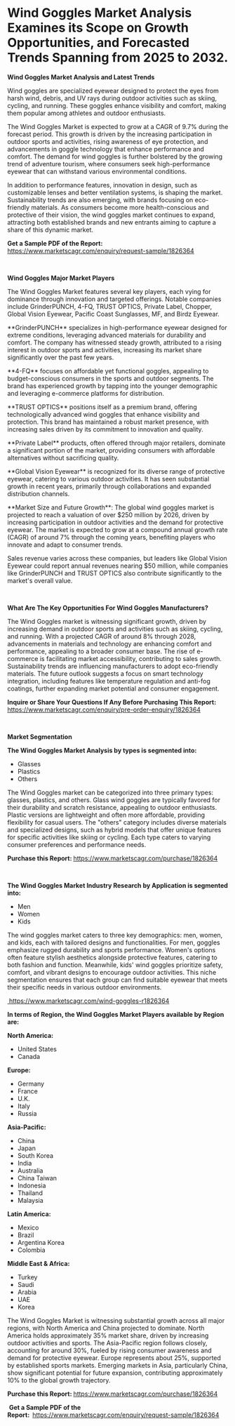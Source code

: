 <p><h1>Wind Goggles Market Analysis Examines its Scope on Growth Opportunities, and Forecasted Trends Spanning from 2025 to 2032.</h1></p><p><strong>Wind Goggles Market Analysis and Latest Trends</strong></p>
<p><p>Wind goggles are specialized eyewear designed to protect the eyes from harsh wind, debris, and UV rays during outdoor activities such as skiing, cycling, and running. These goggles enhance visibility and comfort, making them popular among athletes and outdoor enthusiasts. </p><p>The Wind Goggles Market is expected to grow at a CAGR of 9.7% during the forecast period. This growth is driven by the increasing participation in outdoor sports and activities, rising awareness of eye protection, and advancements in goggle technology that enhance performance and comfort. The demand for wind goggles is further bolstered by the growing trend of adventure tourism, where consumers seek high-performance eyewear that can withstand various environmental conditions.</p><p>In addition to performance features, innovation in design, such as customizable lenses and better ventilation systems, is shaping the market. Sustainability trends are also emerging, with brands focusing on eco-friendly materials. As consumers become more health-conscious and protective of their vision, the wind goggles market continues to expand, attracting both established brands and new entrants aiming to capture a share of this dynamic market.</p></p>
<p><strong>Get a Sample PDF of the Report:&nbsp;</strong> <a href="https://www.marketscagr.com/enquiry/request-sample/1826364?utm_campaign=3216&utm_medium=2&utm_source=Github&utm_content=ia&utm_term=15042025&utm_id=wind-goggles">https://www.marketscagr.com/enquiry/request-sample/1826364</a></p>
<p>&nbsp;</p>
<p><strong>Wind Goggles Major Market Players</strong></p>
<p><p>The Wind Goggles Market features several key players, each vying for dominance through innovation and targeted offerings. Notable companies include GrinderPUNCH, 4-FQ, TRUST OPTICS, Private Label, Chopper, Global Vision Eyewear, Pacific Coast Sunglasses, MF, and Birdz Eyewear.</p><p>**GrinderPUNCH** specializes in high-performance eyewear designed for extreme conditions, leveraging advanced materials for durability and comfort. The company has witnessed steady growth, attributed to a rising interest in outdoor sports and activities, increasing its market share significantly over the past few years.</p><p>**4-FQ** focuses on affordable yet functional goggles, appealing to budget-conscious consumers in the sports and outdoor segments. The brand has experienced growth by tapping into the younger demographic and leveraging e-commerce platforms for distribution.</p><p>**TRUST OPTICS** positions itself as a premium brand, offering technologically advanced wind goggles that enhance visibility and protection. This brand has maintained a robust market presence, with increasing sales driven by its commitment to innovation and quality. </p><p>**Private Label** products, often offered through major retailers, dominate a significant portion of the market, providing consumers with affordable alternatives without sacrificing quality. </p><p>**Global Vision Eyewear** is recognized for its diverse range of protective eyewear, catering to various outdoor activities. It has seen substantial growth in recent years, primarily through collaborations and expanded distribution channels. </p><p>**Market Size and Future Growth**: The global wind goggles market is projected to reach a valuation of over $250 million by 2026, driven by increasing participation in outdoor activities and the demand for protective eyewear. The market is expected to grow at a compound annual growth rate (CAGR) of around 7% through the coming years, benefiting players who innovate and adapt to consumer trends. </p><p>Sales revenue varies across these companies, but leaders like Global Vision Eyewear could report annual revenues nearing $50 million, while companies like GrinderPUNCH and TRUST OPTICS also contribute significantly to the market's overall value.</p></p>
<p>&nbsp;</p>
<p><strong>What Are The Key Opportunities For Wind Goggles Manufacturers?</strong></p>
<p><p>The Wind Goggles market is witnessing significant growth, driven by increasing demand in outdoor sports and activities such as skiing, cycling, and running. With a projected CAGR of around 8% through 2028, advancements in materials and technology are enhancing comfort and performance, appealing to a broader consumer base. The rise of e-commerce is facilitating market accessibility, contributing to sales growth. Sustainability trends are influencing manufacturers to adopt eco-friendly materials. The future outlook suggests a focus on smart technology integration, including features like temperature regulation and anti-fog coatings, further expanding market potential and consumer engagement.</p></p>
<p><strong>Inquire or Share Your Questions If Any Before Purchasing This Report:</strong> <a href="https://www.marketscagr.com/enquiry/pre-order-enquiry/1826364?utm_campaign=3216&utm_medium=2&utm_source=Github&utm_content=ia&utm_term=15042025&utm_id=wind-goggles">https://www.marketscagr.com/enquiry/pre-order-enquiry/1826364</a></p>
<p>&nbsp;</p>
<p><strong>Market Segmentation</strong></p>
<p><strong>The Wind Goggles Market Analysis by types is segmented into:</strong></p>
<p><ul><li>Glasses</li><li>Plastics</li><li>Others</li></ul></p>
<p><p>The Wind Goggles market can be categorized into three primary types: glasses, plastics, and others. Glass wind goggles are typically favored for their durability and scratch resistance, appealing to outdoor enthusiasts. Plastic versions are lightweight and often more affordable, providing flexibility for casual users. The "others" category includes diverse materials and specialized designs, such as hybrid models that offer unique features for specific activities like skiing or cycling. Each type caters to varying consumer preferences and performance needs.</p></p>
<p><strong>Purchase this Report:&nbsp;</strong><a href="https://www.marketscagr.com/purchase/1826364?utm_campaign=3216&utm_medium=2&utm_source=Github&utm_content=ia&utm_term=15042025&utm_id=wind-goggles">https://www.marketscagr.com/purchase/1826364</a></p>
<p>&nbsp;</p>
<p><strong>The Wind Goggles Market Industry Research by Application is segmented into:</strong></p>
<p><ul><li>Men</li><li>Women</li><li>Kids</li></ul></p>
<p><p>The wind goggles market caters to three key demographics: men, women, and kids, each with tailored designs and functionalities. For men, goggles emphasize rugged durability and sports performance. Women's options often feature stylish aesthetics alongside protective features, catering to both fashion and function. Meanwhile, kids' wind goggles prioritize safety, comfort, and vibrant designs to encourage outdoor activities. This niche segmentation ensures that each group can find suitable eyewear that meets their specific needs in various outdoor environments.</p></p>
<p><a href="https://www.marketscagr.com/wind-goggles-r1826364?utm_campaign=3216&utm_medium=2&utm_source=Github&utm_content=ia&utm_term=15042025&utm_id=wind-goggles">&nbsp;https://www.marketscagr.com/wind-goggles-r1826364</a></p>
<p><strong>In terms of Region, the Wind Goggles Market Players available by Region are:</strong></p>
<p>
    <p> <strong> North America: </strong>
        <ul>
            <li>United States</li>
            <li>Canada</li>
        </ul>
        </p> 
    <p> <strong> Europe: </strong>
        <ul>
            <li>Germany</li>
            <li>France</li>
            <li>U.K.</li>
            <li>Italy</li>
            <li>Russia</li>
        </ul>
        </p> 
    <p> <strong> Asia-Pacific: </strong>
        <ul>
            <li>China</li>
            <li>Japan</li>
            <li>South Korea</li>
            <li>India</li>
            <li>Australia</li>
            <li>China Taiwan</li>
            <li>Indonesia</li>
            <li>Thailand</li>
            <li>Malaysia</li>
        </ul>
        </p> 
    <p> <strong> Latin America: </strong>
        <ul>
            <li>Mexico</li>
            <li>Brazil</li>
            <li>Argentina Korea</li>
            <li>Colombia</li>
        </ul>
        </p> 
    <p> <strong> Middle East & Africa: </strong>
        <ul>
            <li>Turkey</li>
            <li>Saudi</li>
            <li>Arabia</li>
            <li>UAE</li>
            <li>Korea</li>
        </ul>
    </p>
    </p>
<p><p>The Wind Goggles Market is witnessing substantial growth across all major regions, with North America and China projected to dominate. North America holds approximately 35% market share, driven by increasing outdoor activities and sports. The Asia-Pacific region follows closely, accounting for around 30%, fueled by rising consumer awareness and demand for protective eyewear. Europe represents about 25%, supported by established sports markets. Emerging markets in Asia, particularly China, show significant potential for future expansion, contributing approximately 10% to the global growth trajectory.</p></p>
<p><strong>Purchase this Report: </strong><a href="https://www.marketscagr.com/purchase/1826364?utm_campaign=3216&utm_medium=2&utm_source=Github&utm_content=ia&utm_term=15042025&utm_id=wind-goggles">https://www.marketscagr.com/purchase/1826364</a></p>
<p>&nbsp;<strong>Get a Sample PDF of the Report:&nbsp;&nbsp;</strong><a href="https://www.marketscagr.com/enquiry/request-sample/1826364?utm_campaign=3216&utm_medium=2&utm_source=Github&utm_content=ia&utm_term=15042025&utm_id=wind-goggles">https://www.marketscagr.com/enquiry/request-sample/1826364</a></p>
<p><strong></strong></p>
<p><p></p><p></p><p></p></p>